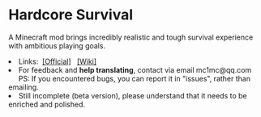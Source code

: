 # Hardcore Survival

<p>A Minecraft mod brings incredibly realistic and tough survival experience with ambitious playing goals.</p>
<li>Links:&nbsp;&nbsp;<a href="http://hcs.coolpage.biz/">[Official]</a>&nbsp;&nbsp;
<a href="https://www.mcmod.cn/">[Wiki]</a></li>
<li>For feedback and <b>help translating</b>, contact via email mc1mc@qq.com
<br/>&nbsp;&nbsp;&nbsp;&nbsp;&nbsp;PS: If you encountered bugs, you can report it in "issues", rather than emailing.</li>
<li>Still incomplete (beta version), please understand that it needs to be enriched and polished.</li>